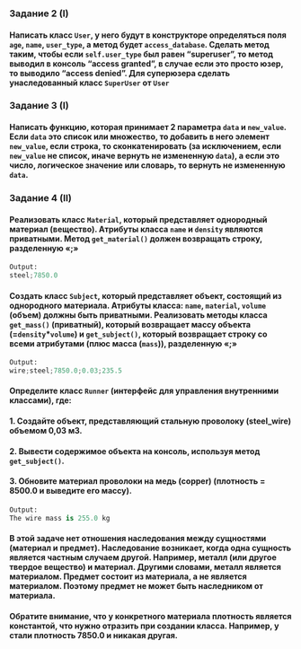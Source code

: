 ### Задание 2 (I)
#### Написать класс `User`, у него будут в конструкторе определяться поля `age`, `name`, `user_type`, а метод будет `access_database`. Сделать метод таким, чтобы если `self.user_type` был равен “superuser”, то метод выводил в консоль “access granted”, в случае если это просто юзер, то выводило “access denied”. Для суперюзера сделать унаследованный класс `SuperUser` от `User`

### Задание 3 (I)
#### Написать функцию, которая принимает 2 параметра `data` и `new_value`. Если `data` это список или множество, то добавить в него элемент `new_value`, если строка, то сконкатенировать (за исключением, если `new_value` не список, иначе вернуть не измененную `data`), а если это число, логическое значение или словарь, то вернуть не измененную `data`.

### Задание 4 (II)
#### Реализовать класс `Material`, который представляет однородный материал (вещество). Атрибуты класса `name` и `density` являются приватными. Метод `get_material()` должен возвращать строку, разделенную «;»

```python
Output:
steel;7850.0
```

#### Создать класс `Subject`, который представляет объект, состоящий из однородного материала. Атрибуты класса: `name`, `material`, `volume` (объем) должны быть приватными. Реализовать методы класса `get_mass()` (приватный), который возвращает массу объекта (=`density`*`volume`) и `get_subject()`, который возвращает строку со всеми атрибутами (плюс масса (`mass`)), разделенную «;» 

```python
Output:
wire;steel;7850.0;0.03;235.5
```
#### Определите класс `Runner` (интерфейс для управления внутренними классами), где:
#### 1. Создайте объект, представляющий стальную проволоку (steel_wire) объемом 0,03 м3.
#### 2. Вывести содержимое объекта на консоль, используя метод `get_subject()`.
#### 3. Обновите материал проволоки на медь (copper) (плотность = 8500.0 и выведите его массу).

```python
Output:
The wire mass is 255.0 kg
```

#### В этой задаче нет отношения наследования между сущностями (материал и предмет). Наследование возникает, когда одна сущность является частным случаем другой. Например, металл (или другое твердое вещество) и материал. Другими словами, металл является материалом. Предмет состоит из материала, а не является материалом. Поэтому предмет не может быть наследником от материала. 
#### Обратите внимание, что у конкретного материала плотность является константой, что нужно отразить при создании класса. Например, у стали плотность 7850.0 и никакая другая.



